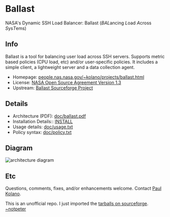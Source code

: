 # Ballast

NASA's Dynamic SSH Load Balancer: Ballast (*BAL*ancing *L*oad *A*cross *S*ys*T*ems)

## Info

Ballast is a tool for balancing user load across SSH servers.
Supports metric based policies (CPU load, etc) and/or user-specific policies.
It includes a simple client, a lightweight server and a data collection agent.

* Homepage: [people.nas.nasa.gov/~kolano/projects/ballast.html](http://people.nas.nasa.gov/~kolano/projects/ballast.html)
* License: [NASA Open Source Agreement Version 1.3](https://en.wikipedia.org/wiki/NASA_Open_Source_Agreement)
* Upstream: [Ballast Sourceforge Project](http://sourceforge.net/projects/ballast/files/)

## Details

* Architecture (PDF): [doc/ballast.pdf](doc/ballast.pdf)
* Installation Details:: [INSTALL](INSTALL)
* Usage details: [doc/usage.txt](doc/usage.txt)
* Policy syntax: [doc/policy.txt](doc/policy.txt)

## Diagram

![architecture diagram](https://cloud.githubusercontent.com/assets/145113/12710216/364e8014-c869-11e5-9aaf-0999a6d05903.png)

## Etc

Questions, comments, fixes, and/or enhancements welcome.
Contact [Paul Kolano](http://people.nas.nasa.gov/~kolano/).

This is an unofficial repo. I just imported the [tarballs on sourceforge](http://sourceforge.net/projects/ballast/files/).
[~notpeter](https://github.com/notpeter/)
